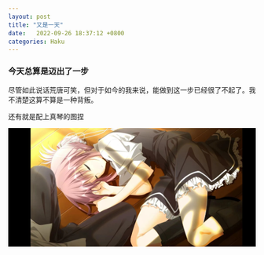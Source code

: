 ```yaml
---
layout: post
title: "又是一天"
date:   2022-09-26 18:37:12 +0800
categories: Haku
---
```


### 今天总算是迈出了一步

尽管如此说话荒唐可笑，但对于如今的我来说，能做到这一步已经很了不起了。我不清楚这算不算是一种背叛。

还有就是配上真琴的图捏

![](/_pics/2022092701.jpg)


